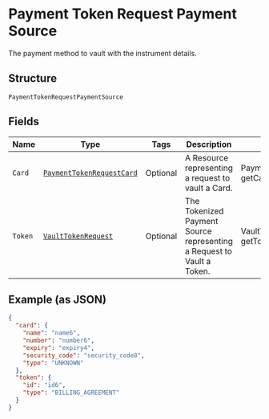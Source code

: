 
# Payment Token Request Payment Source

The payment method to vault with the instrument details.

## Structure

`PaymentTokenRequestPaymentSource`

## Fields

| Name | Type | Tags | Description | Getter | Setter |
|  --- | --- | --- | --- | --- | --- |
| `Card` | [`PaymentTokenRequestCard`](../../doc/models/payment-token-request-card.md) | Optional | A Resource representing a request to vault a Card. | PaymentTokenRequestCard getCard() | setCard(PaymentTokenRequestCard card) |
| `Token` | [`VaultTokenRequest`](../../doc/models/vault-token-request.md) | Optional | The Tokenized Payment Source representing a Request to Vault a Token. | VaultTokenRequest getToken() | setToken(VaultTokenRequest token) |

## Example (as JSON)

```json
{
  "card": {
    "name": "name6",
    "number": "number6",
    "expiry": "expiry4",
    "security_code": "security_code8",
    "type": "UNKNOWN"
  },
  "token": {
    "id": "id6",
    "type": "BILLING_AGREEMENT"
  }
}
```

